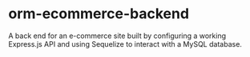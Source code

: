 # orm-ecommerce-backend
A back end for an e-commerce site built by configuring a working Express.js API and using Sequelize to interact with a MySQL database.
